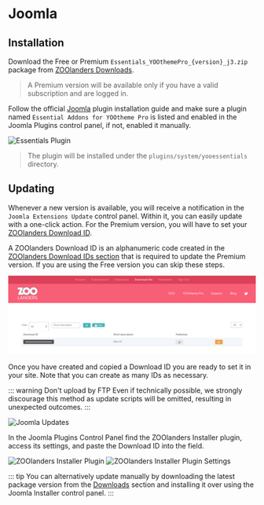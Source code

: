 # Joomla

## Installation

Download the Free or Premium `Essentials_YOOthemePro_{version}_j3.zip` package from [ZOOlanders Downloads](https://www.zoolanders.com/downloads).

> A Premium version will be available only if you have a valid subscription and are logged in.

Follow the official [Joomla](https://docs.joomla.org/Installing_an_extension) plugin installation guide and make sure a plugin named `Essential Addons for YOOtheme Pro` is listed and enabled in the Joomla Plugins control panel, if not, enabled it manually.

![Essentials Plugin](./assets/joomla-plugin.png)

> The plugin will be installed under the `plugins/system/yooessentials` directory.

## Updating

Whenever a new version is available, you will receive a notification in the `Joomla Extensions Update` control panel. Within it, you can easily update with a one-click action. For the Premium version, you will have to set your [ZOOlanders Download ID](#download-id).

A ZOOlanders Download ID is an alphanumeric code created in the [ZOOlanders Download IDs section](https://zoolanders.com/account/download-ids) that is required to update the Premium version. If you are using the Free version you can skip these steps.

![Download ID](./assets/download-id.png)

Once you have created and copied a Download ID you are ready to set it in your site. Note that you can create as many IDs as necessary.

::: warning Don't upload by FTP
Even if technically possible, we strongly discourage this method as update scripts will be omitted, resulting in unexpected outcomes.
:::

![Joomla Updates](./assets/joomla-updates.png)

In the Joomla Plugins Control Panel find the ZOOlanders Installer plugin, access its settings, and paste the Download ID into the field.

![ZOOlanders Installer Plugin](./assets/joomla-installer.png)
![ZOOlanders Installer Plugin Settings](./assets/joomla-installer-settings.png)

::: tip
You can alternatively update manually by downloading the latest package version from the [Downloads](https://www.zoolanders.com/downloads) section and installing it over using the Joomla Installer control panel.
:::

